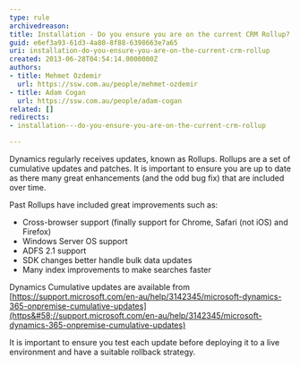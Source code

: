 ```yaml
---
type: rule
archivedreason: 
title: Installation - Do you ensure you are on the current CRM Rollup?
guid: e6ef3a93-61d3-4a80-8f88-6398663e7a65
uri: installation-do-you-ensure-you-are-on-the-current-crm-rollup
created: 2013-06-28T04:54:14.0000000Z
authors:
- title: Mehmet Ozdemir
  url: https://ssw.com.au/people/mehmet-ozdemir
- title: Adam Cogan
  url: https://ssw.com.au/people/adam-cogan
related: []
redirects:
- installation---do-you-ensure-you-are-on-the-current-crm-rollup

---
```


Dynamics regularly receives updates, known as Rollups. Rollups are a set of cumulative updates and patches. It is important to ensure you are up to date as there many great enhancements (and the odd bug fix) that are included over time. 

<!--endintro-->

Past Rollups have included great improvements such as:

* Cross-browser support (finally support for Chrome, Safari (not iOS) and Firefox)
* Windows Server OS support
* ADFS 2.1 support
* SDK changes better handle bulk data updates
* Many index improvements to make searches faster


Dynamics Cumulative updates are available from [https://support.microsoft.com/en-au/help/3142345/microsoft-dynamics-365-onpremise-cumulative-updates](https&#58;//support.microsoft.com/en-au/help/3142345/microsoft-dynamics-365-onpremise-cumulative-updates)

It is important to ensure you test each update before deploying it to a live environment and have a suitable rollback strategy.
